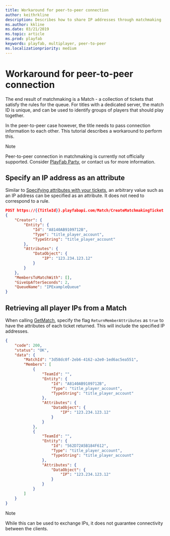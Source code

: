 ```yaml
---
title: Workaround for peer-to-peer connection
author: keithrkline
description: Describes how to share IP addresses through matchmaking
ms.author: kkline
ms.date: 03/21/2019
ms.topic: article
ms.prod: playfab
keywords: playfab, multiplayer, peer-to-peer
ms.localizationpriority: medium
---
```


# Workaround for peer-to-peer connection

The end result of matchmaking is a Match - a collection of tickets that satisfy the rules for the queue. For titles with a dedicated server, the match ID is unique, and can be used to identify groups of players that should play together.

In the peer-to-peer case however, the title needs to pass connection information
to each other. This tutorial describes a workaround to perform this.

> [!NOTE]
> Peer-to-peer connection in matchmaking is currently not officially supported. Consider [PlayFab Party](../networking/index.md), or contact us for more information.

## Specify an IP address as an attribute

Similar to [Specifying attributes with your tickets](ticket-attributes.md), an
arbitrary value such as an IP address can be specified as an attribute. It does not need to correspond to a rule.

```json
POST https://{{TitleId}}.playfabapi.com/Match/CreateMatchmakingTicket
{
    "Creator": {
        "Entity": {
            "Id": "A8140AB9109712B",
            "Type": "title_player_account",
            "TypeString": "title_player_account"
        },
        "Attributes": {
            "DataObject": {
                "IP": "123.234.123.12"
            }
        }
    },
    "MembersToMatchWith": [],
    "GiveUpAfterSeconds": 2,
    "QueueName": "IPExampleQueue"
}
```

## Retrieving all player IPs from a Match

When calling
[GetMatch](xref:titleid.playfabapi.com.multiplayer.matchmaking.getmatch), specify the flag `ReturnMemberAttributes` as `true` to have the attributes of each ticket returned. This will include the specified IP addresses.

```json
{
    "code": 200,
    "status": "OK",
    "data": {
        "MatchId": "3d58dc0f-2eb6-4162-a2e0-1ed6ac5ea551",
        "Members": [
            {
                "TeamId": "",
                "Entity": {
                    "Id": "A8140AB9109712B",
                    "Type": "title_player_account",
                    "TypeString": "title_player_account"
                },
                "Attributes": {
                    "DataObject": {
                        "IP": "123.234.123.12"
                    }
                }
            },
            {
                "TeamId": "",
                "Entity": {
                    "Id": "562D72A5B184F612",
                    "Type": "title_player_account",
                    "TypeString": "title_player_account"
                },
                "Attributes": {
                    "DataObject": {
                        "IP": "123.234.123.12"
                    }
                }
            }
        ]
    }
}
```

> [!NOTE]
> While this can be used to exchange IPs, it does not guarantee connectivity between the clients.

